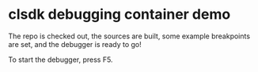 # clsdk debugging container demo

The repo is checked out, the sources are built, some example breakpoints are set, and the debugger is ready to go!

To start the debugger, press F5.
